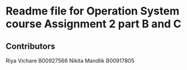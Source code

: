 # Readme file for Operation System course Assignment 2 part B and C


 ## Contributors
 Riya Vichare B00927566
 Nikita Mandlik B00917805
